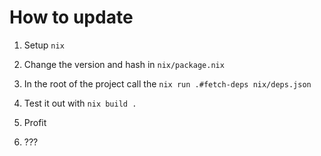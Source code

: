 # How to update

1. Setup `nix`

2. Change the version and hash in `nix/package.nix`

3. In the root of the project call the `nix run .#fetch-deps nix/deps.json`

4. Test it out with `nix build .`

5. Profit

6. ???
